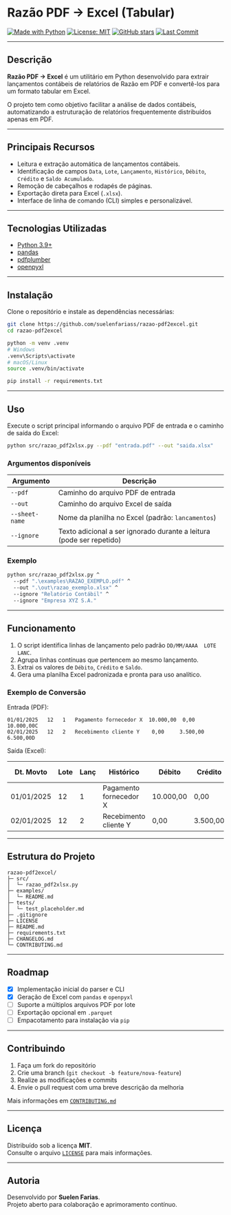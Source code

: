 # Razão PDF → Excel (Tabular)

[![Made with Python](https://img.shields.io/badge/Made%20with-Python-3776AB?style=flat&logo=python&logoColor=white)](https://www.python.org/)
[![License: MIT](https://img.shields.io/github/license/suelenfariass/razao-pdf2excel?style=flat)](LICENSE)
[![GitHub stars](https://img.shields.io/github/stars/suelenfariass/razao-pdf2excel?style=flat&color=yellow)](https://github.com/suelenfariass/razao-pdf2excel/stargazers)
[![Last Commit](https://img.shields.io/github/last-commit/suelenfariass/razao-pdf2excel?style=flat&color=orange)](https://github.com/suelenfariass/razao-pdf2excel)

---

## Descrição

**Razão PDF → Excel** é um utilitário em Python desenvolvido para extrair lançamentos contábeis de relatórios de Razão em PDF e convertê-los para um formato tabular em Excel.  

O projeto tem como objetivo facilitar a análise de dados contábeis, automatizando a estruturação de relatórios frequentemente distribuídos apenas em PDF.

---

## Principais Recursos

- Leitura e extração automática de lançamentos contábeis.
- Identificação de campos `Data`, `Lote`, `Lançamento`, `Histórico`, `Débito`, `Crédito` e `Saldo Acumulado`.
- Remoção de cabeçalhos e rodapés de páginas.
- Exportação direta para Excel (`.xlsx`).
- Interface de linha de comando (CLI) simples e personalizável.

---

## Tecnologias Utilizadas

- [Python 3.9+](https://www.python.org/)
- [pandas](https://pandas.pydata.org/)
- [pdfplumber](https://github.com/jsvine/pdfplumber)
- [openpyxl](https://openpyxl.readthedocs.io/)

---

## Instalação

Clone o repositório e instale as dependências necessárias:

```bash
git clone https://github.com/suelenfariass/razao-pdf2excel.git
cd razao-pdf2excel

python -m venv .venv
# Windows
.venv\Scripts\activate
# macOS/Linux
source .venv/bin/activate

pip install -r requirements.txt
```

---

## Uso

Execute o script principal informando o arquivo PDF de entrada e o caminho de saída do Excel:

```bash
python src/razao_pdf2xlsx.py --pdf "entrada.pdf" --out "saida.xlsx"
```

### Argumentos disponíveis

| Argumento | Descrição |
|------------|------------|
| `--pdf` | Caminho do arquivo PDF de entrada |
| `--out` | Caminho do arquivo Excel de saída |
| `--sheet-name` | Nome da planilha no Excel (padrão: `lancamentos`) |
| `--ignore` | Texto adicional a ser ignorado durante a leitura (pode ser repetido) |

### Exemplo

```bash
python src/razao_pdf2xlsx.py ^
  --pdf ".\examples\RAZAO_EXEMPLO.pdf" ^
  --out ".\out\razao_exemplo.xlsx" ^
  --ignore "Relatório Contábil" ^
  --ignore "Empresa XYZ S.A."
```

---

## Funcionamento

1. O script identifica linhas de lançamento pelo padrão `DD/MM/AAAA  LOTE  LANC`.
2. Agrupa linhas contínuas que pertencem ao mesmo lançamento.
3. Extrai os valores de `Débito`, `Crédito` e `Saldo`.
4. Gera uma planilha Excel padronizada e pronta para uso analítico.

### Exemplo de Conversão

Entrada (PDF):
```
01/01/2025   12   1   Pagamento fornecedor X  10.000,00  0,00  10.000,00C
02/01/2025   12   2   Recebimento cliente Y    0,00     3.500,00  6.500,00D
```

Saída (Excel):

| Dt. Movto | Lote | Lanç | Histórico | Débito | Crédito | Saldo Acum |
|------------|-------|-------|------------|----------|-----------|-------------|
| 01/01/2025 | 12 | 1 | Pagamento fornecedor X | 10.000,00 | 0,00 | 10.000,00C |
| 02/01/2025 | 12 | 2 | Recebimento cliente Y | 0,00 | 3.500,00 | 6.500,00D |

---

## Estrutura do Projeto

```
razao-pdf2excel/
├─ src/
│  └─ razao_pdf2xlsx.py
├─ examples/
│  └─ README.md
├─ tests/
│  └─ test_placeholder.md
├─ .gitignore
├─ LICENSE
├─ README.md
├─ requirements.txt
├─ CHANGELOG.md
└─ CONTRIBUTING.md
```

---

## Roadmap

- [x] Implementação inicial do parser e CLI  
- [x] Geração de Excel com `pandas` e `openpyxl`  
- [ ] Suporte a múltiplos arquivos PDF por lote  
- [ ] Exportação opcional em `.parquet`  
- [ ] Empacotamento para instalação via `pip`  

---

## Contribuindo

1. Faça um fork do repositório  
2. Crie uma branch (`git checkout -b feature/nova-feature`)  
3. Realize as modificações e commits  
4. Envie o pull request com uma breve descrição da melhoria  

Mais informações em [`CONTRIBUTING.md`](CONTRIBUTING.md)

---

## Licença

Distribuído sob a licença **MIT**.  
Consulte o arquivo [`LICENSE`](LICENSE) para mais informações.

---

## Autoria

Desenvolvido por **Suelen Farias**.  
Projeto aberto para colaboração e aprimoramento contínuo.
